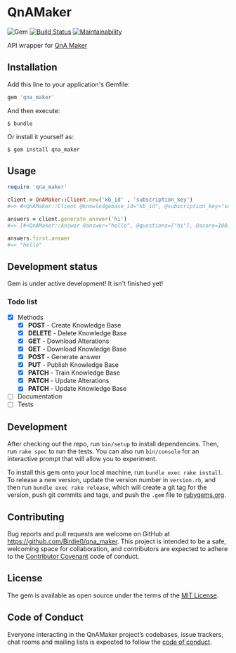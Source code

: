 # QnAMaker

![Gem](https://img.shields.io/gem/dv/qna_maker/stable.svg)
[![Build Status](https://travis-ci.org/Birdie0/qna_maker.svg?branch=master)](https://travis-ci.org/Birdie0/qna_maker)
[![Maintainability](https://api.codeclimate.com/v1/badges/96bf3ebcfe21cd1b9359/maintainability)](https://codeclimate.com/github/Birdie0/qna_maker/maintainability)

API wrapper for [QnA Maker](https://qnamaker.ai)

## Installation

Add this line to your application's Gemfile:

```ruby
gem 'qna_maker'
```

And then execute:

    $ bundle

Or install it yourself as:

    $ gem install qna_maker

## Usage

```ruby
require 'qna_maker'

client = QnAMaker::Client.new('kb_id' , 'subscription_key')
#=> #<QnAMaker::Client @knowledgebase_id="kb_id", @subscription_key="subscription_key", ...>

answers = client.generate_answer('hi')
#=> [#<QnAMaker::Answer @answer="hello", @questions=["hi"], @score=100.0>]

answers.first.answer
#=> "hello"
```

## Development status

Gem is under active development! It isn't finished yet!

### Todo list

* [x] Methods
  * [x] **POST** - Create Knowledge Base
  * [x] **DELETE** - Delete Knowledge Base
  * [x] **GET** - Download Alterations
  * [x] **GET** - Download Knowledge Base
  * [x] **POST** - Generate answer
  * [x] **PUT** - Publish Knowledge Base
  * [x] **PATCH** - Train Knowledge Base
  * [x] **PATCH** - Update Alterations
  * [x] **PATCH** - Update Knowledge Base
* [ ] Documentation
* [ ] Tests

## Development

After checking out the repo, run `bin/setup` to install dependencies. Then, run `rake spec` to run the tests. You can also run `bin/console` for an interactive prompt that will allow you to experiment.

To install this gem onto your local machine, run `bundle exec rake install`. To release a new version, update the version number in `version.rb`, and then run `bundle exec rake release`, which will create a git tag for the version, push git commits and tags, and push the `.gem` file to [rubygems.org](https://rubygems.org).

## Contributing

Bug reports and pull requests are welcome on GitHub at https://github.com/Birdie0/qna_maker. This project is intended to be a safe, welcoming space for collaboration, and contributors are expected to adhere to the [Contributor Covenant](http://contributor-covenant.org) code of conduct.

## License

The gem is available as open source under the terms of the [MIT License](https://opensource.org/licenses/MIT).

## Code of Conduct

Everyone interacting in the QnAMaker project’s codebases, issue trackers, chat rooms and mailing lists is expected to follow the [code of conduct](https://github.com/Birdie0/qna_maker/blob/master/CODE_OF_CONDUCT.md).

